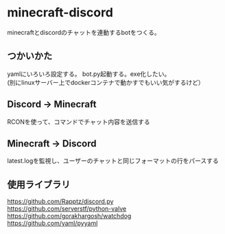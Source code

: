 # minecraft-discord
minecraftとdiscordのチャットを連動するbotをつくる。

## つかいかた
yamlにいろいろ設定する。
bot.py起動する。exe化したい。  
(別にlinuxサーバー上でdockerコンテナで動かすでもいい気がするけど）

## Discord -> Minecraft
RCONを使って、コマンドでチャット内容を送信する

## Minecraft -> Discord
latest.logを監視し、ユーザーのチャットと同じフォーマットの行をパースする

## 使用ライブラリ
https://github.com/Rapptz/discord.py  
https://github.com/serverstf/python-valve  
https://github.com/gorakhargosh/watchdog  
https://github.com/yaml/pyyaml  
